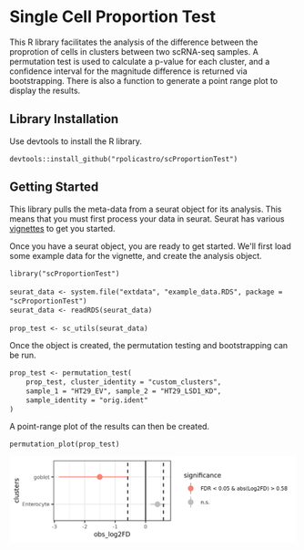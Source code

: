 # Single Cell Proportion Test

This R library facilitates the analysis of the difference between the proprotion of cells
in clusters between two scRNA-seq samples.
A permutation test is used to calculate a p-value for each cluster,
and a confidence interval for the magnitude difference is returned via bootstrapping.
There is also a function to generate a point range plot to display the results.

## Library Installation

Use devtools to install the R library.

```
devtools::install_github("rpolicastro/scProportionTest")
```

## Getting Started

This library pulls the meta-data from a seurat object for its analysis.
This means that you must first process your data in seurat.
Seurat has various [vignettes](https://satijalab.org/seurat/vignettes.html) to get you started.

Once you have a seurat object, you are ready to get started.
We'll first load some example data for the vignette, and create the analysis object.

```
library("scProportionTest")

seurat_data <- system.file("extdata", "example_data.RDS", package = "scProportionTest")
seurat_data <- readRDS(seurat_data)

prop_test <- sc_utils(seurat_data)
```

Once the object is created, the permutation testing and bootstrapping can be run.

```
prop_test <- permutation_test(
	prop_test, cluster_identity = "custom_clusters",
	sample_1 = "HT29_EV", sample_2 = "HT29_LSD1_KD",
	sample_identity = "orig.ident"
)
```

A point-range plot of the results can then be created.

```
permutation_plot(prop_test)
```

![example_plot](inst/images/example_plot.png)
